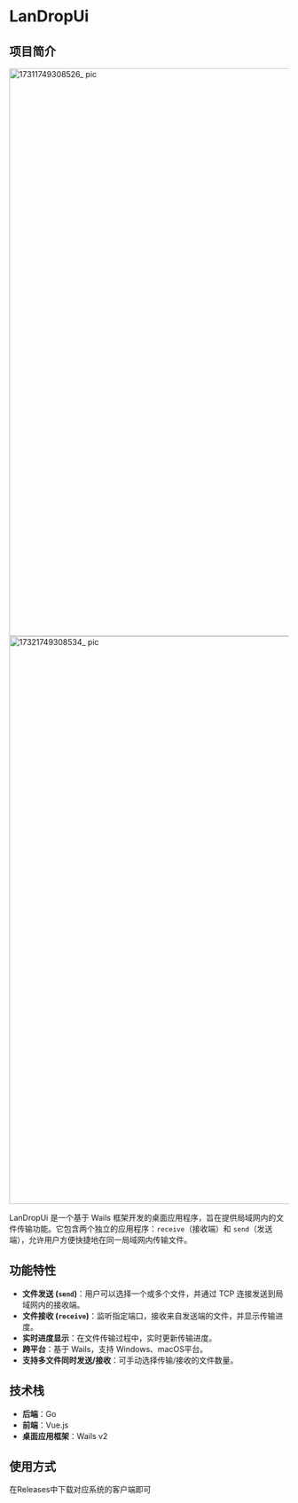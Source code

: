 # LanDropUi

## 项目简介
<img width="1024" alt="17311749308526_ pic" src="https://github.com/user-attachments/assets/b493c286-1be1-4a39-ae7e-c5f8ba7340db" />
<img width="1024" alt="17321749308534_ pic" src="https://github.com/user-attachments/assets/d09e06d0-1ad0-4786-9c75-5ec18f3e823c" />



LanDropUi 是一个基于 Wails 框架开发的桌面应用程序，旨在提供局域网内的文件传输功能。它包含两个独立的应用程序：`receive`（接收端）和 `send`（发送端），允许用户方便快捷地在同一局域网内传输文件。

## 功能特性

- **文件发送 (`send`)**：用户可以选择一个或多个文件，并通过 TCP 连接发送到局域网内的接收端。
- **文件接收 (`receive`)**：监听指定端口，接收来自发送端的文件，并显示传输进度。
- **实时进度显示**：在文件传输过程中，实时更新传输进度。
- **跨平台**：基于 Wails，支持 Windows、macOS平台。
- **支持多文件同时发送/接收**：可手动选择传输/接收的文件数量。

## 技术栈

- **后端**：Go
- **前端**：Vue.js
- **桌面应用框架**：Wails v2

## 使用方式
在Releases中下载对应系统的客户端即可


